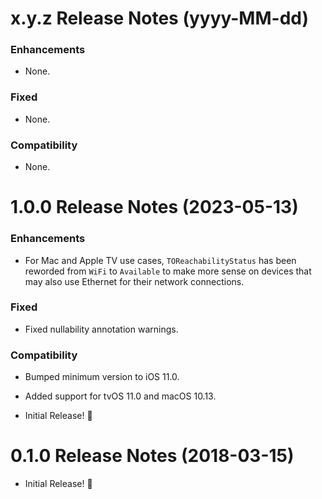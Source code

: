 x.y.z Release Notes (yyyy-MM-dd)
=============================================================

### Enhancements
* None.

### Fixed
* None.

### Compatibility
* None.

1.0.0 Release Notes (2023-05-13)
=============================================================

### Enhancements
* For Mac and Apple TV use cases, `TOReachabilityStatus` has been reworded from `WiFi` to `Available` to make more sense on devices that may also use Ethernet for their network connections.

### Fixed
* Fixed nullability annotation warnings.

### Compatibility
* Bumped minimum version to iOS 11.0.
* Added support for tvOS 11.0 and macOS 10.13.

* Initial Release! 🎉

0.1.0 Release Notes (2018-03-15)
=============================================================

* Initial Release! 🎉
